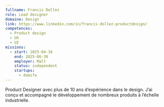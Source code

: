 ```yaml
---
fullname: Francis Dollez
role: Lead designer
domaine: Design
link: https://www.linkedin.com/in/francis-dollez-productdesign/
competences:
  - Product design
  - UX
  - UI
missions:
  - start: 2025-04-16
    end: 2025-06-30
    employer: Malt
    status: independent
    startups:
      - domifa
---
```

Product Designer avec plus de 10 ans d’expérience dans le design.
J’ai conçu et accompagné le développement de nombreux produits à l’échelle industrielle. 